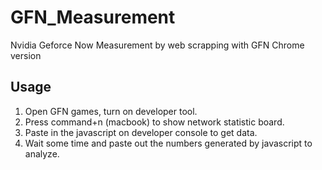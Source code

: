 # GFN_Measurement
Nvidia Geforce Now Measurement by web scrapping with GFN Chrome version

## Usage
1. Open GFN games, turn on developer tool.
2. Press command+n (macbook) to show network statistic board.
3. Paste in the javascript on developer console to get data.
4. Wait some time and paste out the numbers generated by javascript to analyze.
